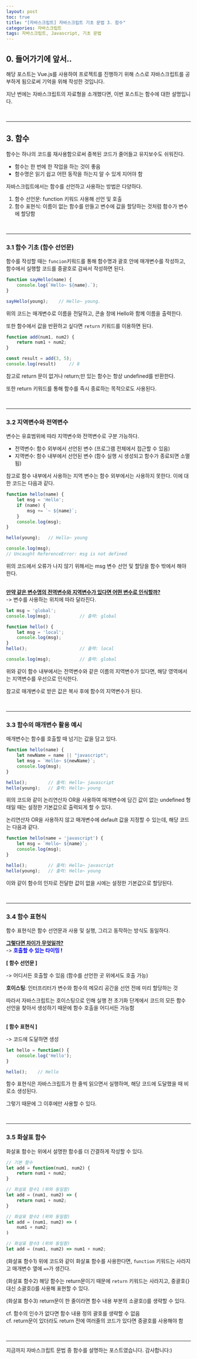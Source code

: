 ```yaml
---
layout: post
toc: true
title: "[자바스크립트] 자바스크립트 기초 문법 3. 함수"
categories: 자바스크립트
tags: 자바스크립트, Javascript, 기초 문법
---
```


## 0. 들어가기에 앞서..
해당 포스트는 Vue.js를 사용하여 프로젝트를 진행하기 위해 스스로 자바스크립트를 공부하게 됨으로써 기억을 위해 작성한 것입니다.

지난 번에는 자바스크립트의 자료형을 소개했다면, 이번 포스트는 함수에 대한 설명입니다.

<br/>
<hr/>

## 3. 함수
함수는 하나의 코드를 재사용함으로써 중복된 코드가 줄어들고 유지보수도 쉬워진다.

- 함수는 한 번에 한 작업을 하는 것이 좋음
- 함수명은 읽기 쉽고 어떤 동작을 하는지 알 수 있게 지어야 함

자바스크립트에서는 함수를 선언하고 사용하는 방법은 다양하다.
1. 함수 선언문: function 키워드 사용해 선언 및 호출
2. 함수 표현식: 이름이 없는 함수를 만들고 변수에 값을 할당하는 것처럼 함수가 변수에 할당함

<br/>
<hr/>

### 3.1 함수 기초 (함수 선언문)
함수를 작성할 때는 `funcion`키워드를 통해 함수명과 괄호 안에 매개변수를 작성하고, 함수에서 실행할 코드를 중괄호로 감싸서 작성하면 된다.

```javascript
function sayHello(name) {
    console.log(`Hello~ ${name}.`);
}

sayHello(young);    // Hello~ young.
```
위의 코드는 매개변수로 이름을 전달하고, 콘솔 창에 Hello와 함께 이름을 출력한다.

또한 함수에서 값을 반환하고 싶다면 `return` 키워드를 이용하면 된다.

```javascript
function add(num1, num2) {
    return num1 + num2;
}

const result = add(3, 5);
console.log(result)     // 8
```

참고로 return 문이 없거나 return;만 있는 함수는 항상 undefined를 반환한다.

또한 return 키워드를 통해 함수를 즉시 종료하는 목적으로도 사용된다.

<br/>
<hr/>

### 3.2 지역변수와 전역변수
변수는 유효범위에 따라 지역변수와 전역변수로 구분 가능하다.

- 전역변수: 함수 외부에서 선언된 변수 (프로그램 전체에서 접근할 수 있음)
- 지역변수: 함수 내부에서 선언된 변수 (함수 실행 시 생성되고 함수가 종료되면 소멸됨)

참고로 함수 내부에서 사용하는 지역 변수는 함수 외부에서는 사용하지 못한다.
이에 대한 코드는 다음과 같다.

```javascript
function hello(name) {
    let msg = 'Hello';
    if (name) {
        msg += `~ ${name}`;
    }
    console.log(msg);
}

hello(young);   // Hello~ young

console.log(msg);
// Uncaught ReferenceError: msg is not defined
```
위의 코드에서 오류가 나지 않기 위해서는 msg 변수 선언 및 할당을 함수 밖에서 해야 한다.

<br/>
<u><b>만약 같은 변수명의 전역변수와 지역변수가 있다면 어떤 변수로 인식할까?</b></u><br/>
-> 변수를 사용하는 위치에 따라 달라진다.

```javascript
let msg = 'global';
console.log(msg);           // 출력: global

function hello() {
    let msg = 'local';
    console.log(msg);
}
hello();                    // 출력: local

console.log(msg);           // 출력: global
```
위와 같이 함수 내부에서는 전역변수와 같은 이름의 지역변수가 있다면, 해당 영역에서는 지역변수를 우선으로 인식한다.

참고로 매개변수로 받은 값은 복사 후에 함수의 지역변수가 된다.

<br/>
<hr/>

### 3.3 함수의 매개변수 활용 예시
매개변수는 함수를 호출할 때 넘기는 값을 담고 있다.

```javascript
function hello(name) {
    let newName = name || "javascript";
    let msg = `Hello~ ${newName}`;
    console.log(msg);
}

hello();        // 출력: Hello~ javascript
hello(young);   // 출력: Hello~ young
```
위의 코드와 같이 논리연산자 OR을 사용하여 매개변수에 담긴 값이 없는 undefined 형태일 때는 설정한 기본값으로 출력되게 할 수 있다.

논리연산자 OR을 사용하지 않고 매개변수에 default 값을 지정할 수 있는데, 해당 코드는 다음과 같다.

```javascript
function hello(name = 'javascript') {
    let msg = `Hello~ ${name}`;
    console.log(msg);
}

hello();        // 출력: Hello~ javascript
hello(young);   // 출력: Hello~ young
```
이와 같이 함수의 인자로 전달한 값이 없을 시에는 설정한 기본값으로 할당된다.

<br/>
<hr/>

### 3.4 함수 표현식
함수 표현식은 함수 선언문과 사용 및 실행, 그리고 동작하는 방식도 동일하다. 

<u><b>그렇다면 차이가 무엇일까?</b></u><br/>
-> <span style="color:blue"><b>호출할 수 있는 타이밍 !</b></span>

<b>[ 함수 선언문 ]</b>

-> 어디서든 호출할 수 있음 (함수를 선언한 곳 위에서도 호출 가능)

<b>호이스팅</b>: 인터프리터가 변수와 함수의 메모리 공간을 선언 전에 미리 할당하는 것

따라서 자바스크립트는 호이스팅으로 인해 실행 전 초기화 단계에서 코드의 모든 함수 선언을 찾아서 생성하기 때문에 함수 호출을 어디서든 가능함

<br/>
<b>[ 함수 표현식 ]</b>

-> 코드에 도달하면 생성

```javascript
let hello = function() {
    console.log('Hello');
}

hello();    // Hello
```
함수 표현식은 자바스크립트가 한 줄씩 읽으면서 실행하며, 해당 코드에 도달했을 때 비로소 생성된다.

그렇기 때문에 그 이후에만 사용할 수 있다.

<br/>
<hr/>

### 3.5 화살표 함수
화살표 함수는 위에서 설명한 함수를 더 간결하게 작성할 수 있다.

```javascript
// 기본 함수
let add = function(num1, num2) {
    return num1 + num2;
}

// 화살표 함수1 (위와 동일함)
let add = (num1, num2) => {
    return num1 + num2;
}

// 화살표 함수2 (위와 동일함)
let add = (num1, num2) => (
    num1 + num2;
)

// 화살표 함수3 (위와 동일함)
let add = (num1, num2) => num1 + num2;
```

(화살표 함수1) 위에 코드와 같이 화살표 함수를 사용한다면, `function` 키워드는 사라지고 매개변수 옆에 `=>`가 생긴다.

(화살표 함수2) 해당 함수는 return문이기 때문에 `return` 키워드는 사라지고, 중괄호{} 대신 소괄호()를 사용해 표현할 수 있다.

(화살표 함수3) return문이 한 줄이라면 함수 내용 부분의 소괄호()를 생략할 수 있다.

cf. 함수의 인수가 없다면 함수 내용 정의 괄호를 생략할 수 없음<br/>
cf. return문이 있더라도 return 전에 여러줄의 코드가 있다면 중괄호를 사용해야 함

<br/>
<hr/>

지금까지 자바스크립트 문법 중 함수를 설명하는 포스트였습니다. 감사합니다:)
